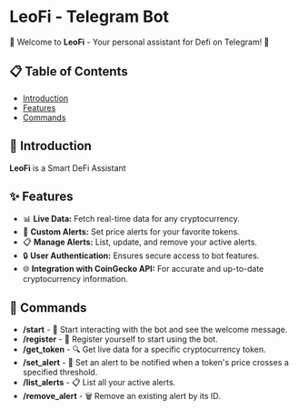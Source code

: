 # LeoFi - Telegram Bot

🚀 Welcome to **LeoFi** - Your personal assistant for Defi on Telegram! 🚀

## 📋 Table of Contents

- [Introduction](#introduction)
- [Features](#features)
- [Commands](#commands)

## 📖 Introduction

**LeoFi** is a Smart DeFi Assistant

## ✨ Features

- 📊 **Live Data:** Fetch real-time data for any cryptocurrency.
- 🚨 **Custom Alerts:** Set price alerts for your favorite tokens.
- 📋 **Manage Alerts:** List, update, and remove your active alerts.
- 🔒 **User Authentication:** Ensures secure access to bot features.
- 🌐 **Integration with CoinGecko API:** For accurate and up-to-date cryptocurrency information.

## 📝 Commands

- **/start** - 🚀 Start interacting with the bot and see the welcome message.
- **/register** - 🎉 Register yourself to start using the bot.
- **/get_token** - 🔍 Get live data for a specific cryptocurrency token.
- **/set_alert** - 🚨 Set an alert to be notified when a token's price crosses a specified threshold.
- **/list_alerts** - 📋 List all your active alerts.
- **/remove_alert** - 🗑 Remove an existing alert by its ID.